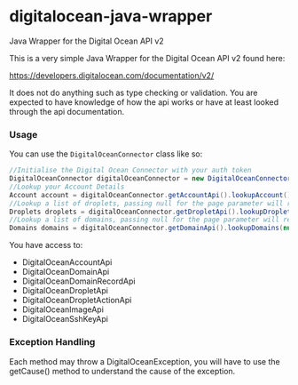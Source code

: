 # digitalocean-java-wrapper
Java Wrapper for the Digital Ocean API v2

This is a very simple Java Wrapper for the Digital Ocean API v2 found here:

https://developers.digitalocean.com/documentation/v2/

It does not do anything such as type checking or validation. You are expected to have knowledge of how the api works or have at least looked through the api documentation.

### Usage

You can use the ``DigitalOceanConnector`` class like so:
```java
//Initialise the Digital Ocean Connector with your auth token
DigitalOceanConnector digitalOceanConnector = new DigitalOceanConnector("<authToken>");
//Lookup your Account Details
Account account = digitalOceanConnector.getAccountApi().lookupAccount();
//Lookup a list of droplets, passing null for the page parameter will return by default the first page
Droplets droplets = digitalOceanConnector.getDropletApi().lookupDroplets(null);
//Lookup a list of domains, passing null for the page parameter will return by default the first page
Domains domains = digitalOceanConnector.getDomainApi().lookupDomains(null);
```

You have access to:
 - DigitalOceanAccountApi
 - DigitalOceanDomainApi
 - DigitalOceanDomainRecordApi
 - DigitalOceanDropletApi
 - DigitalOceanDropletActionApi
 - DigitalOceanImageApi
 - DigitalOceanSshKeyApi

### Exception Handling

Each method may throw a DigitalOceanException, you will have to use the getCause() method to understand the cause of the exception.
